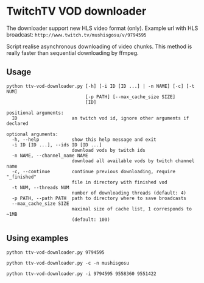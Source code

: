 # TwitchTV VOD downloader
The downloader support new HLS video format (only). Example url with HLS broadcast:
`http://www.twitch.tv/mushisgosu/v/9794595`

Script realise asynchronous downloading of video chunks. This method is really faster than sequential downloading by ffmpeg.
## Usage
```
python ttv-vod-downloader.py [-h] [-i ID [ID ...] | -n NAME] [-c] [-t NUM]
                             [-p PATH] [--max_cache_size SIZE]
                             [ID]

positional arguments:
  ID                    an twitch vod id, ignore other arguments if declared

optional arguments:
  -h, --help            show this help message and exit
  -i ID [ID ...], --ids ID [ID ...]
                        download vods by twitch ids
  -n NAME, --channel_name NAME
                        download all available vods by twitch channel name
  -c, --continue        continue previous downloading, require "_finished"
                        file in directory with finished vod
  -t NUM, --threads NUM
                        number of downloading threads (default: 4)
  -p PATH, --path PATH  path to directory where to save broadcasts
  --max_cache_size SIZE
                        maximal size of cache list, 1 corresponds to ~1MB
                        (default: 100)
```
## Using examples
`python ttv-vod-downloader.py 9794595`

`python ttv-vod-downloader.py -c -n mushisgosu`

`python ttv-vod-downloader.py -i 9794595 9558360 9551422`

